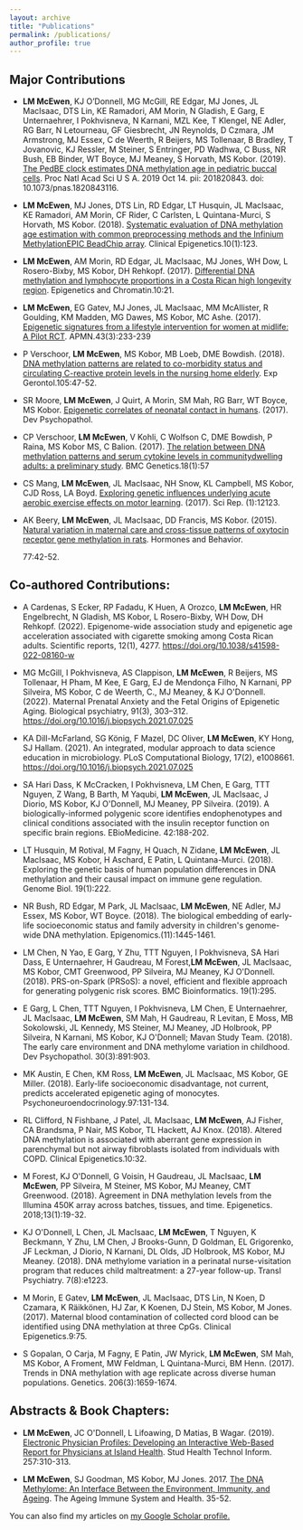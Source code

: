 ```yaml
---
layout: archive
title: "Publications"
permalink: /publications/
author_profile: true
---
```


## Major Contributions 

- **LM McEwen**, KJ O’Donnell, MG McGill, RE Edgar, MJ Jones, JL MacIsaac, DTS Lin, KE Ramadori, AM Morin, N Gladish, E Garg, E Unternaehrer, I Pokhvisneva, N Karnani, MZL Kee, T Klengel, NE Adler, RG Barr, N Letourneau, GF Giesbrecht, JN Reynolds, D Czmara, JM Armstrong, MJ Essex, C de Weerth, R Beijers, MS Tollenaar, B Bradley, T Jovanovic, KJ Ressler, M Steiner, S Entringer, PD Wadhwa, C Buss, NR Bush, EB Binder, WT Boyce, MJ Meaney, S Horvath, MS Kobor. (2019). [The PedBE clock estimates DNA methylation age in pediatric buccal cells](https://www.pnas.org/content/early/2019/10/09/1820843116). Proc Natl Acad Sci U S A. 2019 Oct 14. pii: 201820843. doi: 10.1073/pnas.1820843116. 
   
- **LM McEwen**, MJ Jones, DTS Lin, RD Edgar, LT Husquin, JL MacIsaac, KE Ramadori, AM Morin, CF Rider, C Carlsten, L Quintana-Murci, S Horvath, MS Kobor. (2018). [Systematic evaluation of DNA methylation age estimation with common preprocessing methods and the Infinium MethylationEPIC BeadChip array](https://clinicalepigeneticsjournal.biomedcentral.com/articles/10.1186/s13148-018-0556-2). Clinical Epigenetics.10(1):123.
   
- **LM McEwen**, AM Morin, RD Edgar, JL MacIsaac, MJ Jones, WH Dow, L Rosero-Bixby, MS Kobor, DH
Rehkopf. (2017). [Differential DNA methylation and lymphocyte proportions in a Costa Rican high
longevity region](https://epigeneticsandchromatin.biomedcentral.com/articles/10.1186/s13072-017-0128-2). Epigenetics and Chromatin.10:21.
   
- **LM McEwen**, EG Gatev, MJ Jones, JL MacIsaac, MM McAllister, R Goulding, KM Madden, MG Dawes, MS Kobor, MC Ashe. (2017). [Epigenetic signatures from a lifestyle intervention for women at midlife: A Pilot RCT](http://www.nrcresearchpress.com/doi/full/10.1139/apnm-2017-0436?url_ver=Z39.88-2003&rfr_id=ori:rid:crossref.org&rfr_dat=cr_pub%3dpubmed). APMN.43(3):233-239</li>
   
- P Verschoor, **LM McEwen**, MS Kobor, MB Loeb, DME Bowdish. (2018). [DNA methylation patterns are related to co-morbidity status and circulating C-reactive protein levels in the nursing home elderly](https://linkinghub.elsevier.com/retrieve/pii/S0531-5565(17)30513-2).
Exp Gerontol.105:47-52. 
  
- SR Moore, **LM McEwen**, J Quirt, A Morin, SM Mah, RG Barr, WT Boyce, MS Kobor. [Epigenetic correlates of neonatal contact in humans](https://www.cambridge.org/core/product/identifier/S0954579417001213/type/journal_article). (2017). Dev Psychopathol.

- CP Verschoor, **LM McEwen**, V Kohli, C Wolfson C, DME Bowdish, P Raina, MS Kobor MS, C Balion. (2017). [The relation between DNA methylation patterns and serum cytokine levels in communitydwelling adults: a preliminary study](https://bmcgenet.biomedcentral.com/articles/10.1186/s12863-017-0525-3). BMC Genetics.18(1):57

- CS Mang, **LM McEwen**, JL MacIsaac, NH Snow, KL Campbell, MS Kobor, CJD Ross, LA Boyd.
[Exploring genetic influences underlying acute aerobic exercise effects on motor learning](https://www.ncbi.nlm.nih.gov/pmc/articles/PMC5608967/). (2017). Sci
Rep. (1):12123.

- AK Beery, **LM McEwen**, JL MacIsaac, DD Francis, MS Kobor. (2015). [Natural variation in maternal
  care and cross-tissue patterns of oxytocin receptor gene methylation in rats](https://www.ncbi.nlm.nih.gov/pmc/articles/PMC4691570/). Hormones and Behavior.</li>
77:42-52.


## Co-authored Contributions:

- A Cardenas, S Ecker, RP Fadadu, K Huen, A Orozco, **LM McEwen**, HR Engelbrecht, N Gladish, MS Kobor, L Rosero-Bixby, WH Dow, DH Rehkopf. (2022). Epigenome-wide association study and epigenetic age acceleration associated with cigarette smoking among Costa Rican adults. Scientific reports, 12(1), 4277. https://doi.org/10.1038/s41598-022-08160-w

- MG McGill, I Pokhvisneva, AS Clappison, **LM McEwen**, R Beijers, MS Tollenaar, H Pham, M Kee, E Garg, EJ de Mendonça Filho, N Karnani, PP Silveira, MS Kobor, C de Weerth, C., MJ Meaney, & KJ O'Donnell. (2022). Maternal Prenatal Anxiety and the Fetal Origins of Epigenetic Aging. Biological psychiatry, 91(3), 303–312. https://doi.org/10.1016/j.biopsych.2021.07.025

- KA Dill-McFarland, SG König, F Mazel, DC Oliver, **LM McEwen**, KY Hong, SJ Hallam. (2021). An integrated, modular approach to data science education in microbiology. PLoS Computational Biology, 17(2), e1008661.  https://doi.org/10.1016/j.biopsych.2021.07.025

- SA Hari Dass, K McCracken, I Pokhvisneva, LM Chen, E Garg, TTT Nguyen, Z Wang, B Barth, M Yaqubi, **LM McEwen**, JL MacIsaac, J Diorio, MS Kobor, KJ O'Donnell, MJ Meaney, PP Silveira. (2019). A biologically-informed polygenic score identifies endophenotypes and clinical conditions associated with the insulin receptor function on specific brain regions. EBioMedicine. 42:188-202.
  
- LT Husquin, M Rotival, M Fagny, H Quach, N Zidane, **LM McEwen**, JL MacIsaac, MS Kobor, H Aschard, E Patin, L Quintana-Murci. (2018). Exploring the genetic basis of human population differences in DNA methylation and their causal impact on immune gene regulation. Genome Biol. 19(1):222. 
     
- NR Bush, RD Edgar, M Park, JL MacIsaac, **LM McEwen**, NE Adler, MJ Essex, MS Kobor, WT Boyce. (2018). The biological embedding of early-life socioeconomic status and family adversity in children's genome-wide DNA methylation. Epigenomics.(11):1445-1461. 

- LM Chen, N Yao, E Garg, Y Zhu, TTT Nguyen, I Pokhvisneva, SA Hari Dass, E Unternaehrer, H Gaudreau, M Forest,**LM McEwen**, JL MacIsaac, MS Kobor, CMT Greenwood, PP Silveira, MJ Meaney, KJ O'Donnell. (2018). PRS-on-Spark (PRSoS): a novel, efficient and flexible approach for generating polygenic risk scores. BMC Bioinformatics. 19(1):295. 
  
- E Garg, L Chen, TTT Nguyen, I Pokhvisneva, LM Chen, E Unternaehrer, JL MacIsaac, **LM McEwen**, SM Mah, H Gaudreau, R Levitan, E Moss, MB Sokolowski, JL Kennedy, MS Steiner, MJ Meaney, JD Holbrook, PP Silveira, N Karnani, MS Kobor, KJ O'Donnell; Mavan Study Team. (2018). The early care environment and DNA methylome variation in childhood. Dev Psychopathol. 30(3):891:903. 
  
- MK Austin, E Chen, KM Ross, **LM McEwen**, JL Maclsaac, MS Kobor, GE Miller. (2018). Early-life socioeconomic disadvantage, not current, predicts accelerated epigenetic aging of monocytes. Psychoneuroendocrinology.97:131-134. 

- RL Clifford, N Fishbane, J Patel, JL MacIsaac, **LM McEwen**, AJ Fisher, CA Brandsma, P Nair, MS Kobor, TL Hackett, AJ Knox. (2018). Altered DNA methylation is associated with aberrant gene expression in parenchymal but not airway fibroblasts isolated from individuals with COPD. Clinical Epigenetics.10:32. 

- M Forest, KJ O'Donnell, G Voisin, H Gaudreau, JL MacIsaac, **LM McEwen**, PP Silveira, M Steiner, MS Kobor, MJ Meaney, CMT Greenwood. (2018). Agreement in DNA methylation levels from the Illumina 450K array across batches, tissues, and time. Epigenetics. 2018;13(1):19-32. 

- KJ O'Donnell, L Chen, JL MacIsaac, **LM McEwen**, T Nguyen, K Beckmann, Y Zhu, LM Chen, J Brooks-Gunn, D Goldman, EL Grigorenko, JF Leckman, J Diorio, N Karnani, DL Olds, JD Holbrook, MS Kobor, MJ Meaney. (2018). DNA methylome variation in a perinatal nurse-visitation program that reduces child maltreatment: a 27-year follow-up. Transl Psychiatry. 7(8):e1223. 
  
- M Morin, E Gatev, **LM McEwen**, JL MacIsaac, DTS Lin, N Koen, D Czamara, K Räikkönen, HJ Zar, K Koenen, DJ Stein, MS Kobor, M Jones. (2017). Maternal blood contamination of collected cord blood can be identified using DNA methylation at three CpGs. Clinical Epigenetics.9:75. 

- S Gopalan, O Carja, M Fagny, E Patin, JW Myrick, **LM McEwen**, SM Mah, MS Kobor, A Froment, MW Feldman, L Quintana-Murci, BM Henn. (2017). Trends in DNA methylation with age replicate across diverse human populations. Genetics. 206(3):1659-1674. 


## Abstracts & Book Chapters:

- **LM McEwen**, JC O'Donnell, L Lifoawing, D Matias, B Wagar. (2019). [Electronic Physician Profiles: Developing an Interactive Web-Based Report for Physicians at Island Health](https://www.ncbi.nlm.nih.gov/pubmed/30741215). Stud Health Technol Inform. 257:310-313.

- **LM McEwen**, SJ Goodman, MS Kobor, MJ Jones. 2017. [The DNA Methylome: An Interface Between the Environment, Immunity, and Ageing](https://link.springer.com/chapter/10.1007/978-3-319-43365-3_3). The Ageing Immune System and Health. 35-52.


You can also find my articles on <u><a href="https://scholar.google.ca/citations?user=nZTIGnoAAAAJ&hl=en">my Google Scholar profile</a>.</u>
